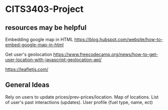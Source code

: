 # CITS3403-Project

## resources may be helpful
Embedding google map in HTML https://blog.hubspot.com/website/how-to-embed-google-map-in-html

Get user's geolocation https://www.freecodecamp.org/news/how-to-get-user-location-with-javascript-geolocation-api/

https://leafletjs.com/

## General Ideas
Rely on users to update prices/prev-prices/location. Map of locations. List of user's past interactions (updates). User profile (fuel type, name, ect)
